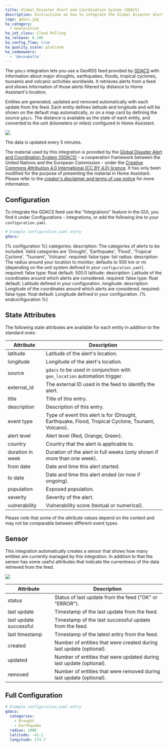 ```yaml
---
title: Global Disaster Alert and Coordination System (GDACS)
description: Instructions on how to integrate the Global Disaster Alert and Coordination System (GDACS) feed into Home Assistant.
logo: gdacs.jpg
ha_category:
  - Geolocation
ha_iot_class: Cloud Polling
ha_release: 0.106
ha_config_flow: true
ha_quality_scale: platinum
ha_codeowners:
  - '@exxamalte'
---
```


The `gdacs` integration lets you use a GeoRSS feed provided by 
[GDACS](https://www.gdacs.org/) with information 
about major droughts, earthquakes, floods, tropical cyclones, tsunamis and 
volcanic activities worldwide.
It retrieves alerts from a feed and shows information of those alerts filtered 
by distance to Home Assistant's location.

Entities are generated, updated and removed automatically with each update 
from the feed. Each entity defines latitude and longitude and will be shown 
on the default map automatically, or on a map card by defining the source 
`gdacs`. The distance is available as the state of each entity, and 
converted to the unit (kilometers or miles) configured in Home Assistant.

<p class='img'>
  <img src='/images/screenshots/gdacs-alerts-feed-map.png' />
</p>

The data is updated every 5 minutes.

<div class='note'>

The material used by this integration is provided by the [Global Disaster 
Alert and Coordination System (GDACS)](https://www.gdacs.org/) - a cooperation 
framework between the United Nations and the European Commission - under the 
[Creative Commons Attribution 4.0 International (CC BY 4.0) licence](http://creativecommons.org/licenses/by/4.0/).
It has only been modified for the purpose of presenting the material in Home Assistant.
Please refer to the [creator's disclaimer and terms of use notice](https://www.gdacs.org/About/termofuse.aspx) for more information.

</div>

## Configuration

To integrate the GDACS feed use the "Integrations" feature 
in the GUI, you find it under Configurations - Integrations, or add the 
following line to your `configuration.yaml`.

```yaml
# Example configuration.yaml entry
gdacs:
```

{% configuration %}
categories:
  description: The categories of alerts to be included. Valid categories are 'Drought', 'Earthquake', 'Flood', 'Tropical Cyclone', 'Tsunami', 'Volcano'.
  required: false
  type: list
radius:
  description: The radius around your location to monitor; defaults to 500 km or mi (depending on the unit system defined in your `configuration.yaml`).
  required: false
  type: float
  default: 500.0
latitude:
  description: Latitude of the coordinates around which alerts are considered.
  required: false
  type: float
  default: Latitude defined in your configuration.
longitude:
  description: Longitude of the coordinates around which alerts are considered.
  required: false
  type: float
  default: Longitude defined in your configuration.
{% endconfiguration %}

## State Attributes

The following state attributes are available for each entity in addition to 
the standard ones:

| Attribute        | Description |
|------------------|-------------|
| latitude         | Latitude of the alert's location. |
| longitude        | Longitude of the alert's location. |
| source           | `gdacs` to be used in conjunction with `geo_location` automation trigger. |
| external_id      | The external ID used in the feed to identify the alert. |
| title            | Title of this entry. |
| description      | Description of this entry. |
| event type       | Type of event this alert is for (Drought, Earthquake, Flood, Tropical Cyclone, Tsunami, Volcano). |
| alert level      | Alert level (Red, Orange, Green). |
| country          | Country that the alert is applicable to. |
| duration in week | Duration of the alert in full weeks (only shown if more than one week). |
| from date        | Date and time this alert started. |
| to date          | Date and time this alert ended (or now if ongoing). |
| population       | Exposed population. |
| severity         | Severity of the alert. |
| vulnerability    | Vulnerability score (textual or numerical). |

Please note that some of the attribute values depend on the context and may not
be comparable between different event types.

## Sensor

This integration automatically creates a sensor that shows how many entities
are currently managed by this integration. In addition to that the sensor has
some useful attributes that indicate the currentness of the data retrieved
from the feed.

<p class='img'>
  <img src='/images/screenshots/gdacs-alerts-sensor.png' />
</p>

| Attribute              | Description |
|------------------------|-------------|
| status                 | Status of last update from the feed ("OK" or "ERROR").  |
| last update            | Timestamp of the last update from the feed.  |
| last update successful | Timestamp of the last successful update from the feed.  |
| last timestamp         | Timestamp of the latest entry from the feed.  |
| created                | Number of entities that were created during last update (optional).  |
| updated                | Number of entities that were updated during last update (optional).  |
| removed                | Number of entities that were removed during last update (optional).  |

## Full Configuration

```yaml
# Example configuration.yaml entry
gdacs:
  categories:
    - Drought
    - Earthquake
  radius: 1000
  latitude: -41.2
  longitude: 174.7
```
